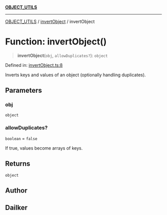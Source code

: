 [**OBJECT_UTILS**](../../README.md)

***

[OBJECT_UTILS](../../README.md) / [invertObject](../README.md) / invertObject

# Function: invertObject()

> **invertObject**(`obj`, `allowDuplicates?`): `object`

Defined in: [invertObject.ts:8](https://github.com/dailker/everyutil/blob/febb9ddd747c27fb11272f2ad88aedb1ae4d7cba/src/object/invertObject.ts#L8)

Inverts keys and values of an object (optionally handling duplicates).

## Parameters

### obj

`object`

### allowDuplicates?

`boolean` = `false`

If true, values become arrays of keys.

## Returns

`object`

## Author

## Dailker
